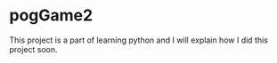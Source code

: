 # pogGame2
This project is a part of learning python and I will explain how I did this project soon.
